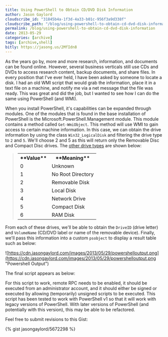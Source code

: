 ```yaml
---
title: Using PowerShell to Obtain CD/DVD Disk Information
author: Jason Gaylord
cloudscribe_id: "31845b4a-1f3d-4a33-b01c-956f3a9d338f"
cloudscribe_path: "/blog/using-powershell-to-obtain-cd-dvd-disk-information"
permalink: /blog/using-powershell-to-obtain-cd-dvd-disk-information
date: 2013-05-29
categories: [archive]
tags: [archive,shell]
bitly: https://jasong.us/2MfIdn8
---
```


As the years go by, more and more research, information, and documents can be found online. However, several business verticals still use CDs and DVDs to access research content, backup documents, and share files. In every position that I've ever held, I have been asked by someone to locate a disk. I had an old WMI script that would grab the information, place it in a text file on a machine, and notify me via a net message that the file was ready. This was great and did the job, but I wanted to see how I can do the same using PowerShell (and WMI).

When you install PowerShell, it's capabilities can be expanded through modules. One of the modules that is found in the base installation of PowerShell is the Microsoft.PowerShell.Management module. This module contains a method called `Get-WmiObject`. This method will use WMI to gain access to certain machine information. In this case, we can obtain the drive information by using the class `Win32_LogicalDisk` and filtering the drive type to `2` and `5`. We'll choose 2 and 5 as this will return only the Removable Disc and Compact Disc drives. The [other drive types](http://jasong.us/146i3n) are shown below:

> <table><tbody><tr><th>**Value**</th><th>**Meaning**</th></tr><tr><td>0</td><td>Unknown</td></tr><tr><td>1</td><td>No Root Directory</td></tr><tr><td>2</td><td>Removable Disk</td></tr><tr><td>3</td><td>Local Disk</td></tr><tr><td>4</td><td>Network Drive</td></tr><tr><td>5</td><td>Compact Disk</td></tr><tr> <td>6</td><td>RAM Disk</td></tr></tbody></table>

From each of these drives, we'll be able to obtain the `DriveID` (drive letter) and `VolumeName` (CD/DVD label or name of the removable device). Finally, we'll pass this information into a custom `psobject` to display a result table such as below:

![https://cdn.jasongaylord.com/images/2013/05/29/powershelloutput.png](https://cdn.jasongaylord.com/images/2013/05/29/powershelloutput.png "Powershell Output")

The final script appears as below:

For this script to work, remote RPC needs to be enabled, it should be executed from an administrator account, and it should either be signed or executed by allowing (temporarily) unsigned scripts to be executed. This script has been tested to work with PowerShell v1 so that it will work with legacy versions of PowerShell. With later versions of PowerShell (and potentially with this version), this may be able to be refactored.

Feel free to submit revisions to this Gist:

{% gist jasongaylord/5672298 %}